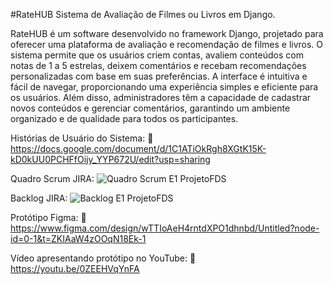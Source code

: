 #RateHUB
Sistema de Avaliação de Filmes ou Livros em Django.

RateHUB é um software desenvolvido no framework Django, projetado para oferecer uma plataforma de avaliação e recomendação de filmes e livros. O sistema permite que os usuários criem contas, avaliem conteúdos com notas de 1 a 5 estrelas, deixem comentários e recebam recomendações personalizadas com base em suas preferências. A interface é intuitiva e fácil de navegar, proporcionando uma experiência simples e eficiente para os usuários. Além disso, administradores têm a capacidade de cadastrar novos conteúdos e gerenciar comentários, garantindo um ambiente organizado e de qualidade para todos os participantes.

Histórias de Usuário do Sistema:
🔗  https://docs.google.com/document/d/1C1ATiOkRgh8XGtK15K-kD0kUU0PCHFfOijy_YYP672U/edit?usp=sharing

Quadro Scrum JIRA:
![Quadro Scrum E1 ProjetoFDS](https://github.com/user-attachments/assets/9edeb0f9-cec9-4c00-9836-5cee3c6f69f6)

Backlog JIRA:
![Backlog E1 ProjetoFDS](https://github.com/user-attachments/assets/87efa703-a473-4fb6-83e9-e71ee14928ce)

Protótipo Figma:
🔗  https://www.figma.com/design/wTTIoAeH4rntdXPO1dhnbd/Untitled?node-id=0-1&t=ZKIAaW4zOOqN18Ek-1

Vídeo apresentando protótipo no YouTube:
🔗  https://youtu.be/0ZEEHVqYnFA
